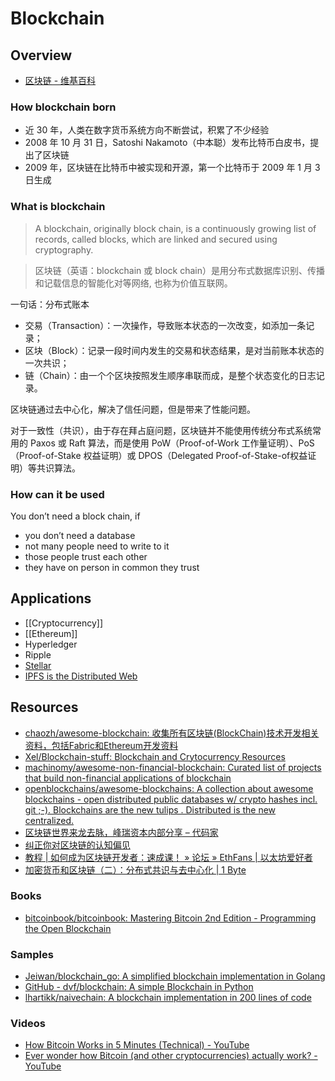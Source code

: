 # Blockchain

## Overview

- [区块链 - 维基百科](https://zh.wikipedia.org/wiki/%E5%8C%BA%E5%9D%97%E9%93%BE)

### How blockchain born

- 近 30 年，人类在数字货币系统方向不断尝试，积累了不少经验
- 2008 年 10 月 31 日，Satoshi Nakamoto（中本聪）发布比特币白皮书，提出了区块链
- 2009 年，区块链在比特币中被实现和开源，第一个比特币于 2009 年 1 月 3 日生成

### What is blockchain

> A blockchain, originally block chain, is a continuously growing list of records, called blocks, which are linked and secured using cryptography.

> 区块链（英语：blockchain 或 block chain）是用分布式数据库识别、传播和记载信息的智能化对等网络, 也称为价值互联网。

一句话：分布式账本

- 交易（Transaction）：一次操作，导致账本状态的一次改变，如添加一条记录；
- 区块（Block）：记录一段时间内发生的交易和状态结果，是对当前账本状态的一次共识；
- 链（Chain）：由一个个区块按照发生顺序串联而成，是整个状态变化的日志记录。

区块链通过去中心化，解决了信任问题，但是带来了性能问题。

对于一致性（共识），由于存在拜占庭问题，区块链并不能使用传统分布式系统常用的 Paxos 或 Raft 算法，而是使用 PoW（Proof-of-Work 工作量证明）、PoS（Proof-of-Stake 权益证明）或 DPOS（Delegated Proof-of-Stake-of权益证明）等共识算法。

### How can it be used

You don’t need a block chain, if

- you don’t need a database
- not many people need to write to it
- those people trust each other
- they have on person in common they trust

## Applications

- [[Cryptocurrency]]
- [[Ethereum]]
- Hyperledger
- Ripple
- [Stellar](https://www.stellar.org/)
- [IPFS is the Distributed Web](https://ipfs.io/)

## Resources

- [chaozh/awesome-blockchain: 收集所有区块链(BlockChain)技术开发相关资料，包括Fabric和Ethereum开发资料](https://github.com/chaozh/awesome-blockchain)
- [Xel/Blockchain-stuff: Blockchain and Crytocurrency Resources](https://github.com/Xel/Blockchain-stuff)
- [machinomy/awesome-non-financial-blockchain: Curated list of projects that build non-financial applications of blockchain](https://github.com/machinomy/awesome-non-financial-blockchain)
- [openblockchains/awesome-blockchains: A collection about awesome blockchains - open distributed public databases w/ crypto hashes incl. git ;-). Blockchains are the new tulips . Distributed is the new centralized.](https://github.com/openblockchains/awesome-blockchains)
- [区块链世界来龙去脉，峰瑞资本内部分享 – 代码家](https://daimajia.com/2018/02/10/blockchain-share-in-freesfund)
- [纠正你对区块链的认知偏见](https://mp.weixin.qq.com/s/Q9ZRHbRI5lkqAn1NLkDzXg)
- [教程 | 如何成为区块链开发者：速成课！ » 论坛 » EthFans | 以太坊爱好者](http://ethfans.org/posts/blockchain-developer-crash-course)
- [加密货币和区块链（二）：分布式共识与去中心化 | 1 Byte](https://1byte.io/cryptocurrencies-and-blockchains-consensus-and-decentralization/)

### Books

- [bitcoinbook/bitcoinbook: Mastering Bitcoin 2nd Edition - Programming the Open Blockchain](https://github.com/bitcoinbook/bitcoinbook)

### Samples

- [Jeiwan/blockchain_go: A simplified blockchain implementation in Golang](https://github.com/Jeiwan/blockchain_go)
- [GitHub - dvf/blockchain: A simple Blockchain in Python](https://github.com/dvf/blockchain)
- [lhartikk/naivechain: A blockchain implementation in 200 lines of code](https://github.com/lhartikk/naivechain)

### Videos

- [How Bitcoin Works in 5 Minutes (Technical) - YouTube](https://www.youtube.com/watch?v=l9jOJk30eQs)
- [Ever wonder how Bitcoin (and other cryptocurrencies) actually work? - YouTube](https://www.youtube.com/watch?v=bBC-nXj3Ng4)
